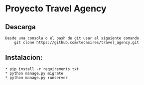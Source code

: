 # Proyecto Travel Agency

## Descarga
    Desde una consola o el bash de git usar el siguiente comando
        git clone https://github.com/tecasires/travel_agency.git


## Instalacion:
    * pip install -r requirements.txt
    * python manage.py migrate
    * python manage.py runserver